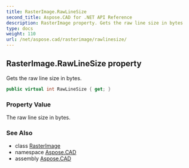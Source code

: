 ```yaml
---
title: RasterImage.RawLineSize
second_title: Aspose.CAD for .NET API Reference
description: RasterImage property. Gets the raw line size in bytes
type: docs
weight: 110
url: /net/aspose.cad/rasterimage/rawlinesize/
---
```

## RasterImage.RawLineSize property

Gets the raw line size in bytes.

```csharp
public virtual int RawLineSize { get; }
```

### Property Value

The raw line size in bytes.

### See Also

* class [RasterImage](../)
* namespace [Aspose.CAD](../../../aspose.cad/)
* assembly [Aspose.CAD](../../../)



